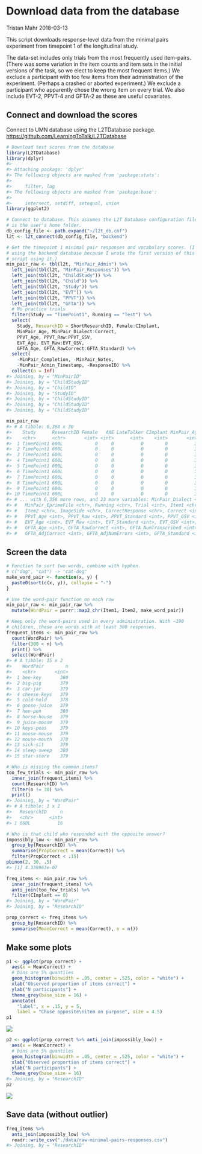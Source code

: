 Download data from the database
================
Tristan Mahr
2018-03-13

This script downloads response-level data from the minimal pairs experiment from timepoint 1 of the longitudinal study.

The data-set includes only trials from the most frequently used item-pairs. (There was some variation in the item counts and item sets in the initial versions of the task, so we elect to keep the most frequent items.) We exclude a participant with too few items from their administration of the experiment. (Perhaps a crashed or aborted experiment.) We exclude a participant who apparently chose the wrong item on every trial. We also include EVT-2, PPVT-4 and GFTA-2 as these are useful covariates.

Connect and download the scores
-------------------------------

Connect to UMN database using the L2TDatabase package. <https://github.com/LearningToTalk/L2TDatabase>

``` r
# Download test scores from the database
library(L2TDatabase)
library(dplyr)
#> 
#> Attaching package: 'dplyr'
#> The following objects are masked from 'package:stats':
#> 
#>     filter, lag
#> The following objects are masked from 'package:base':
#> 
#>     intersect, setdiff, setequal, union
library(ggplot2)

# Connect to database. This assumes the L2T Database configuration file 
# is the user's home folder.
db_config_file <- path.expand("~/l2t_db.cnf")
l2t <- l2t_connect(db_config_file, "backend")

# Get the timepoint 1 minimal pair responses and vocabulary scores. (I'm
# using the backend database because I wrote the first version of this
# script using it.)
min_pair_raw <- tbl(l2t, "MinPair_Admin") %>%
  left_join(tbl(l2t, "MinPair_Responses")) %>%
  left_join(tbl(l2t, "ChildStudy")) %>%
  left_join(tbl(l2t, "Child")) %>%
  left_join(tbl(l2t, "Study")) %>%
  left_join(tbl(l2t, "EVT")) %>% 
  left_join(tbl(l2t, "PPVT")) %>% 
  left_join(tbl(l2t, "GFTA")) %>% 
  # No practice trials
  filter(Study == "TimePoint1", Running == "Test") %>%
  select(
    Study, ResearchID = ShortResearchID, Female:CImplant,
    MinPair_Age, MinPair_Dialect:Correct,
    PPVT_Age, PPVT_Raw:PPVT_GSV,
    EVT_Age, EVT_Raw:EVT_GSV,
    GFTA_Age, GFTA_RawCorrect:GFTA_Standard) %>%
  select(
    -MinPair_Completion, -MinPair_Notes, 
    -MinPair_Admin_Timestamp, -ResponseID) %>% 
  collect(n = Inf)
#> Joining, by = "MinPairID"
#> Joining, by = "ChildStudyID"
#> Joining, by = "ChildID"
#> Joining, by = "StudyID"
#> Joining, by = "ChildStudyID"
#> Joining, by = "ChildStudyID"
#> Joining, by = "ChildStudyID"

min_pair_raw
#> # A tibble: 6,368 x 30
#>    Study      ResearchID Female   AAE LateTalker CImplant MinPair_Age
#>    <chr>      <chr>       <int> <int>      <int>    <int>       <int>
#>  1 TimePoint1 600L            0     0          0        0          37
#>  2 TimePoint1 600L            0     0          0        0          37
#>  3 TimePoint1 600L            0     0          0        0          37
#>  4 TimePoint1 600L            0     0          0        0          37
#>  5 TimePoint1 600L            0     0          0        0          37
#>  6 TimePoint1 600L            0     0          0        0          37
#>  7 TimePoint1 600L            0     0          0        0          37
#>  8 TimePoint1 600L            0     0          0        0          37
#>  9 TimePoint1 600L            0     0          0        0          37
#> 10 TimePoint1 600L            0     0          0        0          37
#> # ... with 6,358 more rows, and 23 more variables: MinPair_Dialect <chr>,
#> #   MinPair_EprimeFile <chr>, Running <chr>, Trial <int>, Item1 <chr>,
#> #   Item2 <chr>, ImageSide <chr>, CorrectResponse <chr>, Correct <int>,
#> #   PPVT_Age <int>, PPVT_Raw <int>, PPVT_Standard <int>, PPVT_GSV <int>,
#> #   EVT_Age <int>, EVT_Raw <int>, EVT_Standard <int>, EVT_GSV <int>,
#> #   GFTA_Age <int>, GFTA_RawCorrect <int>, GFTA_NumTranscribed <int>,
#> #   GFTA_AdjCorrect <int>, GFTA_AdjNumErrors <int>, GFTA_Standard <int>
```

Screen the data
---------------

``` r
# Function to sort two words, combine with hyphen.
# c("dog", "cat") -> "cat-dog"
make_word_pair <- function(x, y) {
  paste0(sort(c(x, y)), collapse = "-")
}

# Use the word-pair function on each row
min_pair_raw <- min_pair_raw %>%
  mutate(WordPair = purrr::map2_chr(Item1, Item2, make_word_pair))

# Keep only the word-pairs used in every administration. With ~190
# children, these are words with at least 300 responses.
frequent_items <- min_pair_raw %>%
  count(WordPair) %>%
  filter(300 < n) %>%
  print() %>%
  select(WordPair)
#> # A tibble: 15 x 2
#>    WordPair        n
#>    <chr>       <int>
#>  1 bee-key       380
#>  2 big-pig       379
#>  3 car-jar       379
#>  4 cheese-keys   379
#>  5 cold-hold     378
#>  6 goose-juice   379
#>  7 hen-pen       380
#>  8 horse-house   379
#>  9 juice-moose   379
#> 10 keys-peas     379
#> 11 moose-mouse   379
#> 12 mouse-mouth   378
#> 13 sick-sit      379
#> 14 sleep-sweep   380
#> 15 star-store    379

# Who is missing the common items?
too_few_trials <- min_pair_raw %>%
  inner_join(frequent_items) %>%
  count(ResearchID) %>%
  filter(n != 30) %>%
  print()
#> Joining, by = "WordPair"
#> # A tibble: 1 x 2
#>   ResearchID     n
#>   <chr>      <int>
#> 1 660L          16

# Who is that child who responded with the opposite answer?
impossibly_low <- min_pair_raw %>%
  group_by(ResearchID) %>%
  summarise(PropCorrect = mean(Correct)) %>%
  filter(PropCorrect < .15)
pbinom(2, 30, .5)
#> [1] 4.339963e-07

freq_items <- min_pair_raw %>%
  inner_join(frequent_items) %>%
  anti_join(too_few_trials) %>%
  filter(CImplant == 0)
#> Joining, by = "WordPair"
#> Joining, by = "ResearchID"

prop_correct <- freq_items %>%
  group_by(ResearchID) %>%
  summarise(MeanCorrect = mean(Correct), n = n())
```

Make some plots
---------------

``` r
p1 <- ggplot(prop_correct) +
  aes(x = MeanCorrect) +
  # bins are 5% quantiles
  geom_histogram(binwidth = .05, center = .525, color = "white") +
  xlab("Observed proportion of items correct") +
  ylab("N participants") +
  theme_grey(base_size = 16) +
  annotate(
    "label", x = .15, y = 5, 
    label = "Chose opposite\nitem on purpose", size = 4.5)
p1
```

![](figs/00-minp-raw-histogram-with-outlier-1.png)

``` r
p2 <- ggplot(prop_correct %>% anti_join(impossibly_low)) +
  aes(x = MeanCorrect) +
  # bins are 5% quantiles
  geom_histogram(binwidth = .05, center = .525, color = "white") +
  xlab("Observed proportion of items correct") +
  ylab("N participants") +
  theme_grey(base_size = 16)
#> Joining, by = "ResearchID"
p2
```

![](figs/00-min-raw-histogram-1.png)

Save data (without outlier)
---------------------------

``` r
freq_items %>%
  anti_join(impossibly_low) %>%
  readr::write_csv("./data/raw-minimal-pairs-responses.csv")
#> Joining, by = "ResearchID"
```
